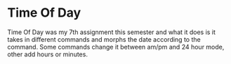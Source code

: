 # Time Of Day

Time Of Day was my 7th assignment this semester and what it does is it takes in different commands and morphs the date according to the command. Some commands change it between am/pm and 24 hour mode, other add hours or minutes.
